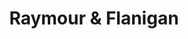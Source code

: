 ---
title: "Raymour & Flanigan"
url: /buffalo/raymour-und-flanigan-mckinley-parkway/
shop: Möbel
---
